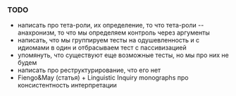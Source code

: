 ### TODO

- написать про тета-роли, их определение, то что тета-роли -- анахронизм, то что мы определяем контроль через аргументы
- написать, что мы группируем тесты на одушевленность и с идиомами в один и отбрасываем тест с пассивизацией
- упомянуть, что существуют еще возможные тесты, но мы про них не будем
- написать про реструктурирование, что его нет
- Fiengo\&May (статья) + Linguistic Inquiry monographs про консистентность интерпретации
